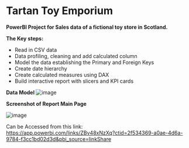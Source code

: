 # Tartan Toy Emporium

**PowerBI  Project for Sales data of a fictional toy store in Scotland.**

**The Key steps:**
  - Read in CSV data
  - Data profiling, cleaning and add calculated column
  - Model the data establishing the Primary and Foreign Keys
  - Create date hierarchy
  - Create calculated  measures using DAX
  - Build interactive report with slicers and KPI cards


**Data Model**
![image](https://github.com/Surya-LR/Tartan_Toy_Emporium/assets/77691667/2c672338-ccb2-4fde-97c8-c8206798a612)


**Screenshot of Report Main Page**


![image](https://github.com/Surya-LR/Tartan_Toy_Emporium/assets/77691667/7cec2ef4-d5df-46b5-8701-e5d2186aee8e)


Can be Accessed from this link: https://app.powerbi.com/links/ZBv48xNzXq?ctid=2f534369-a0ae-4d6a-9784-f3cc1bd02d3d&pbi_source=linkShare



